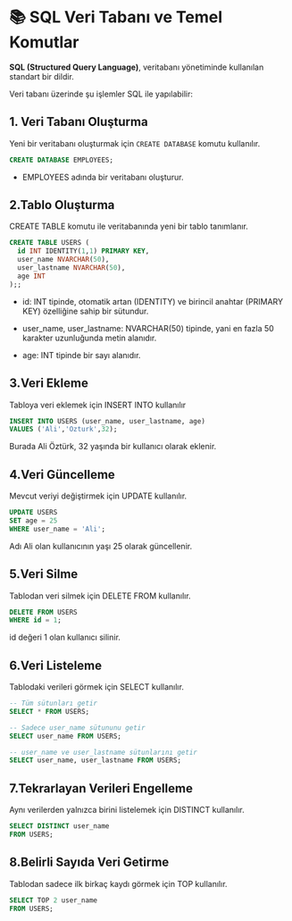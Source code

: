 # 📚 SQL Veri Tabanı ve Temel Komutlar

**SQL (Structured Query Language)**, veritabanı yönetiminde kullanılan standart bir dildir.  

Veri tabanı üzerinde şu işlemler SQL ile yapılabilir:  

## 1. Veri Tabanı Oluşturma
Yeni bir veritabanı oluşturmak için `CREATE DATABASE` komutu kullanılır.

```sql
CREATE DATABASE EMPLOYEES;
```
- EMPLOYEES adında bir veritabanı oluşturur.


## 2.Tablo Oluşturma
CREATE TABLE komutu ile veritabanında yeni bir tablo tanımlanır.

```sql
CREATE TABLE USERS (
  id INT IDENTITY(1,1) PRIMARY KEY,  
  user_name NVARCHAR(50),  
  user_lastname NVARCHAR(50),  
  age INT
);;
```
- id: INT tipinde, otomatik artan (IDENTITY) ve birincil anahtar (PRIMARY KEY) özelliğine sahip bir sütundur.

- user_name, user_lastname: NVARCHAR(50) tipinde, yani en fazla 50 karakter uzunluğunda metin alanıdır.

- age: INT tipinde bir sayı alanıdır.


## 3.Veri Ekleme
Tabloya veri eklemek için INSERT INTO kullanılır

```sql
INSERT INTO USERS (user_name, user_lastname, age) 
VALUES ('Ali','Ozturk',32);
```
Burada Ali Öztürk, 32 yaşında bir kullanıcı olarak eklenir.

## 4.Veri Güncelleme
Mevcut veriyi değiştirmek için UPDATE kullanılır.

```sql
UPDATE USERS
SET age = 25
WHERE user_name = 'Ali';
```
Adı Ali olan kullanıcının yaşı 25 olarak güncellenir.

## 5.Veri Silme
Tablodan veri silmek için DELETE FROM kullanılır.
```sql
DELETE FROM USERS
WHERE id = 1;
```
id değeri 1 olan kullanıcı silinir.

## 6.Veri Listeleme
Tablodaki verileri görmek için SELECT kullanılır.
```sql
-- Tüm sütunları getir
SELECT * FROM USERS;

-- Sadece user_name sütununu getir
SELECT user_name FROM USERS;

-- user_name ve user_lastname sütunlarını getir
SELECT user_name, user_lastname FROM USERS;
```
## 7.Tekrarlayan Verileri Engelleme
Aynı verilerden yalnızca birini listelemek için DISTINCT kullanılır.
```sql
SELECT DISTINCT user_name
FROM USERS;
```

## 8.Belirli Sayıda Veri Getirme
Tablodan sadece ilk birkaç kaydı görmek için TOP kullanılır.
```sql
SELECT TOP 2 user_name
FROM USERS;
```
